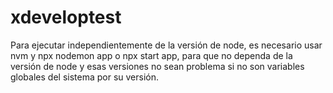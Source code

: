 # xdeveloptest
Para ejecutar independientemente de la versión de node, es necesario usar nvm y npx nodemon app o npx start app, para que no dependa de la versión de node y esas versiones no sean problema si no son variables globales del sistema por su versión.